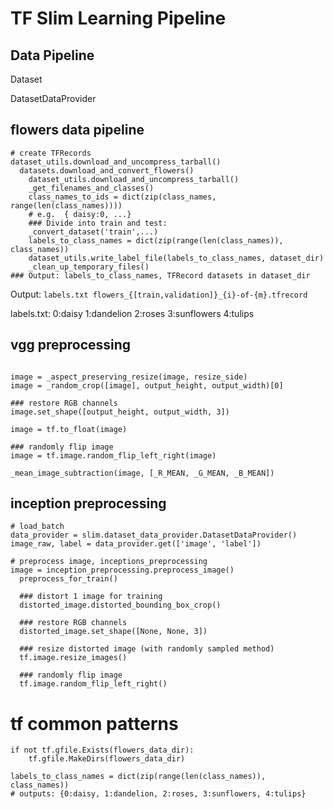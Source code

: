 # TF Slim Learning Pipeline

## Data Pipeline

Dataset

DatasetDataProvider


## flowers data pipeline
```
# create TFRecords
dataset_utils.download_and_uncompress_tarball()
  datasets.download_and_convert_flowers()
    dataset_utils.download_and_uncompress_tarball()
    _get_filenames_and_classes()
    class_names_to_ids = dict(zip(class_names, range(len(class_names))))
    # e.g.  { daisy:0, ...}
    ### Divide into train and test:
    _convert_dataset('train',...)
    labels_to_class_names = dict(zip(range(len(class_names)), class_names))
    dataset_utils.write_label_file(labels_to_class_names, dataset_dir)
    _clean_up_temporary_files()
### Output: labels_to_class_names, TFRecord datasets in dataset_dir

```

Output:
    ```
    labels.txt
    flowers_{[train,validation]}_{i}-of-{m}.tfrecord
    ```

labels.txt:
    0:daisy
    1:dandelion
    2:roses
    3:sunflowers
    4:tulips


## vgg preprocessing
```

image = _aspect_preserving_resize(image, resize_side)
image = _random_crop([image], output_height, output_width)[0]

### restore RGB channels
image.set_shape([output_height, output_width, 3])

image = tf.to_float(image)

### randomly flip image
image = tf.image.random_flip_left_right(image)

_mean_image_subtraction(image, [_R_MEAN, _G_MEAN, _B_MEAN])

```

## inception preprocessing
```
# load_batch
data_provider = slim.dataset_data_provider.DatasetDataProvider()
image_raw, label = data_provider.get(['image', 'label'])

# preprocess image, inceptions_preprocessing
image = inception_preprocessing.preprocess_image()
  preprocess_for_train()
  
  ### distort 1 image for training
  distorted_image.distorted_bounding_box_crop()
  
  ### restore RGB channels
  distorted_image.set_shape([None, None, 3])
  
  ### resize distorted image (with randomly sampled method)
  tf.image.resize_images()
  
  ### randomly flip image
  tf.image.random_flip_left_right()

```



# tf common patterns
```
if not tf.gfile.Exists(flowers_data_dir):
    tf.gfile.MakeDirs(flowers_data_dir)
```

```
labels_to_class_names = dict(zip(range(len(class_names)), class_names))
# outputs: {0:daisy, 1:dandelion, 2:roses, 3:sunflowers, 4:tulips}
```